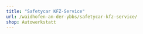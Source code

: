 ```yaml
---
title: "Safetycar KFZ-Service"
url: /waidhofen-an-der-ybbs/safetycar-kfz-service/
shop: Autowerkstatt
---
```

